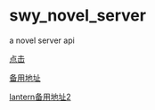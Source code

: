 # swy_novel_server
a novel server api

[点击](https://github.com/the7s/swy_novel_server/raw/master/release/app-release.apk "点击")

<a href="https://github.com/the7s/swy_novel_server/blob/master/release/app-release.apk" download="a.apk">备用地址</a>

<a href="https://github.com/getlantern/lantern-binaries/blob/master/lantern-installer-6.0.6.exe">lantern备用地址2</a>


